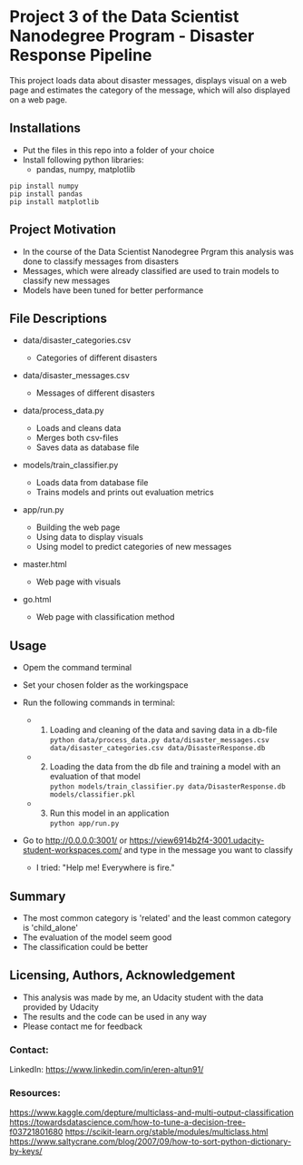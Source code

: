# Project 3 of the Data Scientist Nanodegree Program - Disaster Response Pipeline
This project loads data about disaster messages, displays visual on a web page and estimates the category of the message, which will also displayed on a web page.

## Installations
- Put the files in this repo into a folder of your choice
- Install following python libraries:
    - pandas, numpy, matplotlib
    
`pip install numpy`  
`pip install pandas`  
`pip install matplotlib`

## Project Motivation
- In the course of the Data Scientist Nanodegree Prgram this analysis was done to classify messages from disasters
- Messages, which were already classified are used to train models to classify new messages
- Models have been tuned for better performance


## File Descriptions
- data/disaster_categories.csv
    - Categories of different disasters

- data/disaster_messages.csv
    - Messages of different disasters

- data/process_data.py
    - Loads and cleans data
    - Merges both csv-files
    - Saves data as database file
    
- models/train_classifier.py
    - Loads data from database file
    - Trains models and prints out evaluation metrics
    
- app/run.py
    - Building the web page
    - Using data to display visuals
    - Using model to predict categories of new messages

- master.html
    - Web page with visuals

- go.html
    - Web page with classification method

   
## Usage
- Opem the command terminal
- Set your chosen folder as the workingspace
- Run the following commands in terminal:
    - 1. Loading and cleaning of the data and saving data in a db-file  
    `python data/process_data.py data/disaster_messages.csv data/disaster_categories.csv data/DisasterResponse.db`

    - 2. Loading the data from the db file and training a model with an evaluation of that model  
    `python models/train_classifier.py data/DisasterResponse.db models/classifier.pkl`

    - 3. Run this model in an application  
    `python app/run.py`

- Go to http://0.0.0.0:3001/ or https://view6914b2f4-3001.udacity-student-workspaces.com/ and type in the message you want to classify  
    - I tried: "Help me! Everywhere is fire."

## Summary
- The most common category is 'related' and the least common category is 'child_alone'
- The evaluation of the model seem good
- The classification could be better

## Licensing, Authors, Acknowledgement

- This analysis was made by me, an Udacity student with the data provided by Udacity
- The results and the code can be used in any way
- Please contact me for feedback

### Contact: 
LinkedIn: https://www.linkedin.com/in/eren-altun91/


### Resources:
https://www.kaggle.com/depture/multiclass-and-multi-output-classification
https://towardsdatascience.com/how-to-tune-a-decision-tree-f03721801680
https://scikit-learn.org/stable/modules/multiclass.html
https://www.saltycrane.com/blog/2007/09/how-to-sort-python-dictionary-by-keys/
